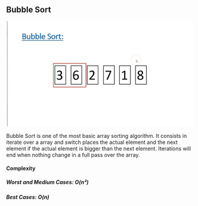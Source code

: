 ## Bubble Sort

<p align="center">
    <img src="../.github/bubblesort.gif">
</p>

Bubble Sort is one of the most basic array sorting algorithm. It consists in iterate over a array and switch places the actual element and the next element if the actual element is bigger than the next element. Iterations will end when nothing change in a full pass over the array.

#### Complexity 
##### Worst and Medium Cases: O(n²)
##### Best Cases: O(n)